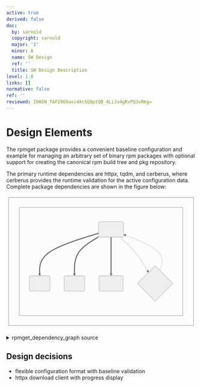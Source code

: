 ```yaml
---
active: true
derived: false
doc:
  by: sarnold
  copyright: sarnold
  major: '1'
  minor: A
  name: SW Design
  ref: ''
  title: SW Design Description
level: 1.0
links: []
normative: false
ref: ''
reviewed: IbH5N_fAF29G9axc4XcSQ8ptQB_4LiJu4gKvPQ3vRKg=
---
```


# Design Elements

The rpmget package provides a convenient baseline configuration and
example for managing an arbitrary set of binary rpm packages with
optional support for creating the canonical rpm build tree and pkg
repository.

The primary runtime dependencies are httpx, tqdm, and cerberus, where
cerberus provides the runtime validation for the active configuration
data. Complete package dependencies are shown in the figure below:

![rpmget software units](assets/rpmget_dependency_graph.svg)

<details>
  <summary>rpmget_dependency_graph source</summary>
  rpmget dependency graph showing primary software units.

```mermaid
  graph TB
    subgraph id1[rpmget Dependencies]
      subgraph id2[Python Packages]
        A(rpmget)
        B(httpx)
        C(tqdm)
        D{cerberus}
      end
    end
    A ==> B & C & D
    D -.-> A
```
</details>

## Design decisions

* flexible configuration format with baseline validation
* httpx download client with progress display

